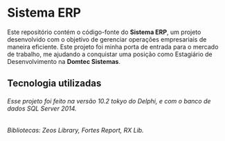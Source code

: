 # Sistema ERP

Este repositório contém o código-fonte do **Sistema ERP**, um projeto desenvolvido com o objetivo de gerenciar operações empresariais de maneira eficiente. 
Este projeto foi minha porta de entrada para o mercado de trabalho, me ajudando a conquistar uma posição como Estagiário de Desenvolvimento na **Domtec Sistemas**.

## Tecnologia utilizadas

###### Esse projeto foi feito na versão 10.2 tokyo do Delphi, e com o banco de dados SQL Server 2014.

###### Bibliotecas: Zeos Library, Fortes Report, RX Lib.

